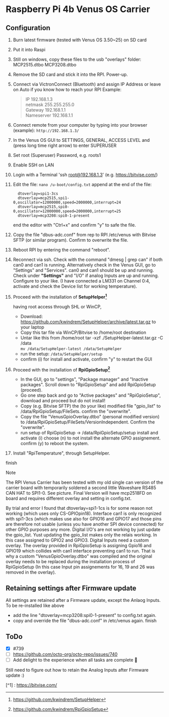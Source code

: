 # Raspberry Pi 4b Venus OS Carrier

## Configuration

1)	Burn latest firmware (tested with Venus OS 3.50~25) on SD card 
2)	Put it into Raspi
3)  Still on windows, copy these files to the usb "overlays" folder:
    MCP2515.dtbo
	MCP3208.dtbo
	
4)  Remove the SD card and stick it into the RPI. Power-up.
5) Connect via VictronConnect (Bluetooth) and assign IP Address or leave on Auto if you know how to reach your RPI 
   Example:
   
   >  IP 192.168.1.3  
   >  netmask	255.255.255.0  
   >  Gateway	192.168.1.1  
   >   Nameserver	192.168.1.1   

7)	Connect remote from your computer by typing into your browser (example):
	  `http://192.168.1.3/`
5)	In the Venus OS GUI to SETTINGS, GENERAL, ACCESS LEVEL and (press long time right arrow) to enter SUPERUSER
6)	Set root (Superuser) Password, e.g. roots1
7) 	Enable SSH on LAN
8)  Login with a Terminal 'ssh root@192.168.1.3' (e.g. https://bitvise.com/)
9)  Edit the file: 
		`nano /u-boot/config.txt`
	  append at the end of the file:
	```
	  dtoverlay=spi1-3cs
	  dtoverlay=mcp2515,spi1-0,oscillator=12000000,speed=2000000,interrupt=24
	  dtoverlay=mcp2515,spi0-0,oscillator=12000000,speed=2000000,interrupt=25
	  dtoverlay=mcp3208:spi0-1-present
	```
	  end the editor with "Ctrl+x" and confirm "y" to safe the file.
	
10) Copy the file "dbus-adc.conf" from rep to RPI /etc/venus with Bitvise SFTP (or similar program). Confirm to overwrite the file. 
11) Reboot RPI by entering the command "reboot".
12) Reconnect via ssh. Check with the command "dmesg | grep can" if both can0 and can1 is running.
	  Alternatively check in the Venus GUI, go to "Settings" and "Services". can0 and can1 should be up and running.
	  Check under **"Settings"** and "I/O" if analog Inputs are up and running. Configure to your like.
    (I have connected a LM331 on Channel 0:4, activate and check the Device list for working temperature).
13)	Proceed with the installation of **SetupHelper[^2]**
  
	having root access through SHL or WinCP, 
	- Download: https://github.com/kwindrem/SetupHelper/archive/latest.tar.gz to your laptop
	- Copy this tar file via WinCP/Bitvise to /home/root destination
	- Untar like this from /home/root tar -xzf ./SetupHelper-latest.tar.gz -C /data  
	  ```mv /data/SetupHelper-latest /data/SetupHelper```  
	- run the setup:
	  ```/data/SetupHelper/setup```  
	- confirm (i) for install and activate, confirm "y" to restart the GUI

15)	Proceed with the installation of **RpiGpioSetup[^3]**

	- In the GUI, go to "settings", "Package manager" and "Inactive packages". Scroll down to "RpiGpioSetup" and add RpiGpioSetup (proceed).
	- Go one step back and go to "Active packages" and "RpiGpioSetup", download and proceed but do not install!
	- Copy (e.g. Bitvise SFTP) the (to your like) modified file "gpio_list" to /data/RpiGpioSetup/FileSets. confirm the "overwrite".
	- Copy the file "VenusGpioOverlay.dtbo" (personal modified version) to /data/RpiGpioSetup/FileSets/VersionIndependent. Confirm the "overwrite".
	- run setup of RpiGpioSetup -> /data/RpiGpioSetup/setup
      install and activate (i)
		  choose (n) to not install the alternate GPIO assignement.
		  confirm (y) to reboot the system.
		
16) Install "RpiTemperature", through SetupHelper.

finish

> [!NOTE]
> The RPI Venus Carrier has been tested with my old single can version of the carrier board with temporarily soldered a second little Waveshare RS485 CAN HAT to SPI1-0. See picture.
> Final Version will have mcp2518FD on board and requires different overlay and setting in config.txt.

By trial and error I found that dtoverlay=spi1-1cs is for some reason not working (which uses only CS-GPIOpin18). Interface can1 is only recognized with spi1-3cs (which makes use also for GPIO16 and GPIO17 and those pins are therefore not usable (unless you have another SPI device connected) for other GPIO purposes any more.
Digital I/O's are not working by just update the gpio_list. Yust updating the gpio_list makes only the relais working. In this case assigned to GPIO2 and GPIO3.
Digital Inputs need a custom overlay. The overlay provided in RpiGpioSetup is assigning Gpio16 and GPIO19 which collides with can1 interface preventing can1 to run. 
That is why a custom "VenusGpioOverlay.dtbo" was compiled and the original overlay needs to be replaced during the installation process of RpiGpioSetup (In this case Input pin assignements for 16, 19 and 26 was removed in the overlay).

<!-- COMMENT -->
<!-- TO DO: add more details about me later -->

## Retaining settings after Firmware update
All settings are retained after a Firmware update, except the Anlaog Inputs. To be re-installed like above 
- add the line "dtoverlay=mcp3208:spi0-1-present" to config.txt again.
- copy and override the file "dbus-adc.conf" in /etc/venus again.
finish

## ToDo
- [x] #739
- [ ] https://github.com/octo-org/octo-repo/issues/740
- [ ] Add delight to the experience when all tasks are complete :tada:

Still need to figure out how to retain the Analog Inputs after Firmware update :)

[^1] : https://bitvise.com/
[^2]: https://github.com/kwindrem/SetupHelper
[^3]: https://github.com/kwindrem/RpiGpioSetup
